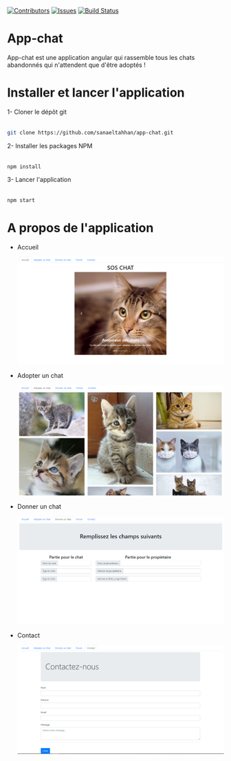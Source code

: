 [![Contributors][contributors-shield]][contributors-url] [![Issues][issues-shield]][issues-url] [![Build Status](https://travis-ci.org/sanaeltahhan/app-chat-2.svg?branch=master)](https://travis-ci.org/sanaeltahhan/app-chat-2)

# App-chat

App-chat est une application angular qui rassemble tous les chats abandonnés qui n'attendent que d'être adoptés !



# Installer et lancer l'application



1- Cloner le dépôt git

```sh

git clone https://github.com/sanaeltahhan/app-chat.git

```



2- Installer les packages NPM

```sh

npm install

```



3- Lancer l'application

```sh

npm start

```



# A propos de l'application



* Accueil


  ![accueil](app-chat_screenshots/accueil_app-chat.png)

* Adopter un chat

  ![Adopter un chat](app-chat_screenshots/adopter_un_chat_app-chat.png)



* Donner un chat

  ![Donner un chat](app-chat_screenshots/donner_un_chat_app-chat.png)

* Contact

  ![contact](app-chat_screenshots/contact_app-chat.png)



<!-- Markdown links & images -->

[contributors-shield]: https://img.shields.io/github/contributors/sanaeltahhan/app-chat.svg?style=flat-square
[contributors-url]: https://github.com/sanaeltahhan/app-chat/graphs/contributors
[issues-url]: https://github.com/sanaeltahhan/app-chat/issues
[issues-shield]: https://img.shields.io/github/issues/sanaeltahhan/app-chat.svg?style=flat-square
[ accueil-photo ]: app-chat_screenshots/accueil_app-chat.png

